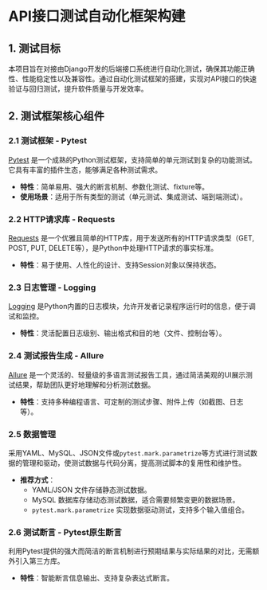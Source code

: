 # API接口测试自动化框架构建

## 1. 测试目标

本项目旨在对接由Django开发的后端接口系统进行自动化测试，确保其功能正确性、性能稳定性以及兼容性。通过自动化测试框架的搭建，实现对API接口的快速验证与回归测试，提升软件质量与开发效率。

## 2. 测试框架核心组件

### 2.1 测试框架 - Pytest

[Pytest](https://docs.pytest.org/en/latest/) 是一个成熟的Python测试框架，支持简单的单元测试到复杂的功能测试。它具有丰富的插件生态，能够满足各种测试需求。

- **特性**：简单易用、强大的断言机制、参数化测试、fixture等。
- **使用场景**：适用于所有类型的测试（单元测试、集成测试、端到端测试）。

### 2.2 HTTP请求库 - Requests

[Requests](https://requests.readthedocs.io/en/master/) 是一个优雅且简单的HTTP库，用于发送所有的HTTP请求类型（GET, POST, PUT, DELETE等），是Python中处理HTTP请求的事实标准。

- **特性**：易于使用、人性化的设计、支持Session对象以保持状态。

### 2.3 日志管理 - Logging

[Logging](https://docs.python.org/3/library/logging.html) 是Python内置的日志模块，允许开发者记录程序运行时的信息，便于调试和监控。

- **特性**：灵活配置日志级别、输出格式和目的地（文件、控制台等）。

### 2.4 测试报告生成 - Allure

[Allure](http://allure.qatools.ru/) 是一个灵活的、轻量级的多语言测试报告工具，通过简洁美观的UI展示测试结果，帮助团队更好地理解和分析测试数据。

- **特性**：支持多种编程语言、可定制的测试步骤、附件上传（如截图、日志等）。

### 2.5 数据管理

采用YAML、MySQL、JSON文件或`pytest.mark.parametrize`等方式进行测试数据的管理和驱动，使测试数据与代码分离，提高测试脚本的复用性和维护性。

- **推荐方式**：
  - YAML/JSON 文件存储静态测试数据。
  - MySQL 数据库存储动态测试数据，适合需要频繁变更的数据场景。
  - `pytest.mark.parametrize` 实现数据驱动测试，支持多个输入值组合。

### 2.6 测试断言 - Pytest原生断言

利用Pytest提供的强大而简洁的断言机制进行预期结果与实际结果的对比，无需额外引入第三方库。

- **特性**：智能断言信息输出、支持复杂表达式断言。